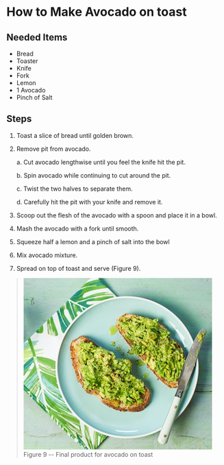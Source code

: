 # How to Make Avocado on toast

## Needed Items

- Bread
- Toaster
- Knife
- Fork
- Lemon
- 1 Avocado
- Pinch of Salt

## Steps

1. Toast a slice of bread until golden brown.
2. Remove pit from avocado.

    a.  Cut avocado lengthwise until you feel the knife hit the pit.

    b.  Spin avocado while continuing to cut around the pit.

    c.  Twist the two halves to separate them.

    d.  Carefully hit the pit with your knife and remove it.

3. Scoop out the flesh of the avocado with a spoon and place it in a bowl.
4. Mash the avocado with a fork until smooth.
5. Squeeze half a lemon and a pinch of salt into the bowl
6. Mix avocado mixture.
7. Spread on top of toast and serve (Figure 9).

> ![Avocado on Toast](images/media/image9.png)  
> Figure 9 -- Final product for avocado on toast
